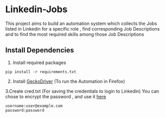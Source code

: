 # Linkedin-Jobs

This project aims to build an automation system which collects the Jobs listed in Linkedin for a specific role , find corresponding Job Descriptions and to find the most required skills among those Job Descriptions

## Install Dependencies

1. Install required packages

```
pip install -r requirements.txt
```
2. Install [GeckoDriver](https://github.com/mozilla/geckodriver/releases)  (To run the Automation in Firefox) 

3.Create cred.txt (For saving the credentials to login to Linkedin)
You can chose to encrypt the password , and use it [here](https://github.com/brittosabu/Linkedin-Fetcher/blob/6e6f510f50786446408430d3dca2bd1bdf1ccf72/crawl.py#L15)
```
username:user@example.com
password:password
```
